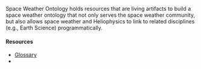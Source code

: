 
Space Weather Ontology holds resources that are living artifacts to build a space weather ontology that not only serves the space weather community, but also allows space weather and Heliophysics to link to related disciplines (e.g., Earth Science) programmatically. 


#### Resources
- [Glossary](https://github.com/rmcgranaghan/Space-Weather-Ontology/blob/master/Glossary)
- 
